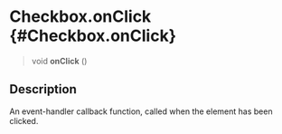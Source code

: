 Checkbox.onClick {#Checkbox.onClick}
================

> void **onClick** ()

Description
-----------

An event-handler callback function, called when the element has been
clicked.
